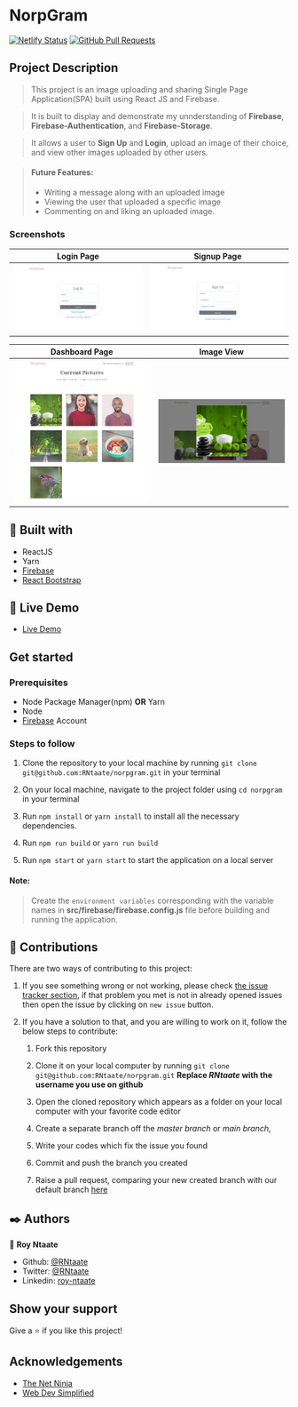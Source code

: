 # NorpGram

[![Netlify Status](https://api.netlify.com/api/v1/badges/fa27b8d5-8f20-4b4c-811e-f30a0e7ba5b7/deploy-status)](https://app.netlify.com/sites/norp-gram/deploys)
[![GitHub Pull Requests](https://img.shields.io/badge/GitHub-Pull%20Requests-blue)]()

## Project Description

> This project is an image uploading and sharing Single Page Application(SPA) built using React JS and Firebase.

> It is built to display and demonstrate my unnderstanding of **Firebase**, **Firebase-Authentication**, and **Firebase-Storage**.

> It allows a user to __Sign Up__ and __Login__, upload an image of their choice, and view other images uploaded by other users.

> #### Future Features:
> - Writing a message along with an uploaded image
> - Viewing the user that uploaded a specific image
> - Commenting on and liking an uploaded image.

### Screenshots

|Login Page|Signup Page
|-|-|
|![](/public/screenshot1.png)|![](/public/screenshot2.png)

|Dashboard Page|Image View
|-|-|
![](/public/screenshot3.png)|![](/public/screenshot4.png)

##  🔧 Built with

- ReactJS
- Yarn
- [Firebase](https://firebase.google.com/)
- [React Bootstrap](https://react-bootstrap.github.io/)

## 🔴 Live Demo

- [Live Demo](https://norp-gram.netlify.app/)

## Get started
### Prerequisites
- Node Package Manager(npm) __OR__ Yarn
- Node
- [Firebase](https://firebase.google.com/) Account

### Steps to follow
1. Clone the repository to your local machine by running `git clone git@github.com:RNtaate/norpgram.git` in your terminal

1. On your local machine, navigate to the project folder using `cd norpgram` in your terminal

1. Run `npm install` or `yarn install` to install all the necessary dependencies.

1. Run `npm run build` or `yarn run build`

1. Run `npm start` or `yarn start` to start the application on a local server

#### Note: 
> Create the `environment variables` corresponding with the variable names in **src/firebase/firebase.config.js** file before building and running the application.

## 🤝 Contributions
  There are two ways of contributing to this project:

1. If you see something wrong or not working, please check [the issue tracker section](https://github.com/RNtaate/norpgram/issues), if that problem you met is not in already opened issues then open the issue by clicking on `new issue` button.

2. If you have a solution to that, and you are willing to work on it, follow the below steps to contribute:
    1.  Fork this repository

    1.  Clone it on your local computer by running `git clone git@github.com:RNtaate/norpgram.git` __Replace *RNtaate* with the username you use on github__
    1.  Open the cloned repository which appears as a folder on your local computer with your favorite code editor
    1.  Create a separate branch off the *master branch* or *main branch*,
    1.  Write your codes which fix the issue you found
    1.  Commit and push the branch you created
    1.  Raise a pull request, comparing your new created branch with our default branch [here](https://github.com/RNtaate/norpgram)

## ✒️  Authors

👤 **Roy Ntaate**

- Github: [@RNtaate](https://github.com/RNtaate)
- Twitter: [@RNtaate](https://twitter.com/RNtaate)
- Linkedin: [roy-ntaate](https://linkedin.com/in/roy-ntaate)

## Show your support

Give a ⭐️ if you like this project!

## Acknowledgements

- [The Net Ninja](https://www.youtube.com/channel/UCW5YeuERMmlnqo4oq8vwUpg)
- [Web Dev Simplified](https://www.youtube.com/channel/UCFbNIlppjAuEX4znoulh0Cw)